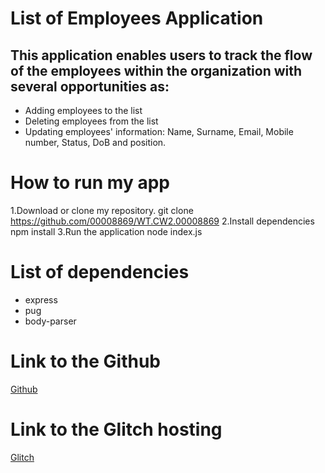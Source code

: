 # List of Employees Application
## This application enables users to track the flow of the employees within the organization with several opportunities as:

- Adding employees to the list
- Deleting employees from the list 
- Updating employees' information: Name, Surname, Email, Mobile number, Status, DoB and position.
# How to run my app
1.Download or clone my repository.
git clone https://github.com/00008869/WT.CW2.00008869
2.Install dependencies
npm install
3.Run the application 
node index.js
# List of dependencies
- express
- pug
- body-parser 
# Link to the Github
[Github](https://github.com/00008869/WT.CW2.00008869)
# Link to the Glitch hosting
[Glitch](https://maroon-fork-conchoraptor.glitch.me/)